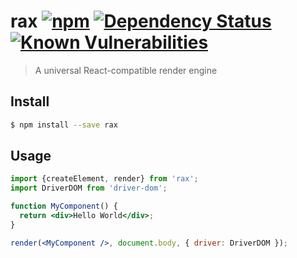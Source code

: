 # rax [![npm](https://img.shields.io/npm/v/rax.svg)](https://www.npmjs.com/package/rax) [![Dependency Status](https://david-dm.org/alibaba/rax.svg?path=packages/rax)](https://david-dm.org/alibaba/rax.svg?path=packages/rax) [![Known Vulnerabilities](https://snyk.io/test/npm/rax/badge.svg)](https://snyk.io/test/npm/rax)

> A universal React-compatible render engine

## Install

```sh
$ npm install --save rax
```

## Usage

```jsx
import {createElement, render} from 'rax';
import DriverDOM from 'driver-dom';

function MyComponent() {
  return <div>Hello World</div>;
}

render(<MyComponent />, document.body, { driver: DriverDOM });
```
